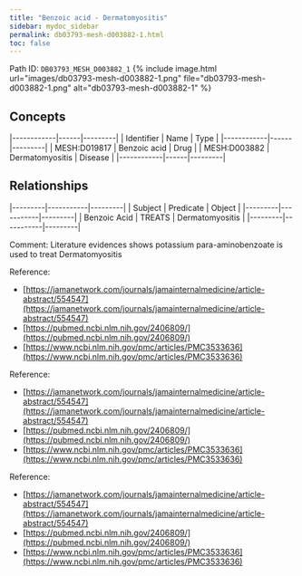 ```yaml
---
title: "Benzoic acid - Dermatomyositis"
sidebar: mydoc_sidebar
permalink: db03793-mesh-d003882-1.html
toc: false 
---
```



Path ID: `DB03793_MESH_D003882_1`
{% include image.html url="images/db03793-mesh-d003882-1.png" file="db03793-mesh-d003882-1.png" alt="db03793-mesh-d003882-1" %}

## Concepts

|------------|------|---------|
| Identifier | Name | Type    |
|------------|------|---------|
| MESH:D019817 | Benzoic acid | Drug |
| MESH:D003882 | Dermatomyositis | Disease |
|------------|------|---------|

## Relationships

|---------|-----------|---------|
| Subject | Predicate | Object  |
|---------|-----------|---------|
| Benzoic Acid | TREATS | Dermatomyositis |
|---------|-----------|---------|

Comment: Literature evidences shows potassium para-aminobenzoate is used to treat Dermatomyositis

Reference: 
  - [https://jamanetwork.com/journals/jamainternalmedicine/article-abstract/554547](https://jamanetwork.com/journals/jamainternalmedicine/article-abstract/554547)
  - [https://pubmed.ncbi.nlm.nih.gov/2406809/](https://pubmed.ncbi.nlm.nih.gov/2406809/)
  - [https://www.ncbi.nlm.nih.gov/pmc/articles/PMC3533636](https://www.ncbi.nlm.nih.gov/pmc/articles/PMC3533636)

Reference: 
  - [https://jamanetwork.com/journals/jamainternalmedicine/article-abstract/554547](https://jamanetwork.com/journals/jamainternalmedicine/article-abstract/554547)
  - [https://pubmed.ncbi.nlm.nih.gov/2406809/](https://pubmed.ncbi.nlm.nih.gov/2406809/)
  - [https://www.ncbi.nlm.nih.gov/pmc/articles/PMC3533636](https://www.ncbi.nlm.nih.gov/pmc/articles/PMC3533636)

Reference: 
  - [https://jamanetwork.com/journals/jamainternalmedicine/article-abstract/554547](https://jamanetwork.com/journals/jamainternalmedicine/article-abstract/554547)
  - [https://pubmed.ncbi.nlm.nih.gov/2406809/](https://pubmed.ncbi.nlm.nih.gov/2406809/)
  - [https://www.ncbi.nlm.nih.gov/pmc/articles/PMC3533636](https://www.ncbi.nlm.nih.gov/pmc/articles/PMC3533636)
